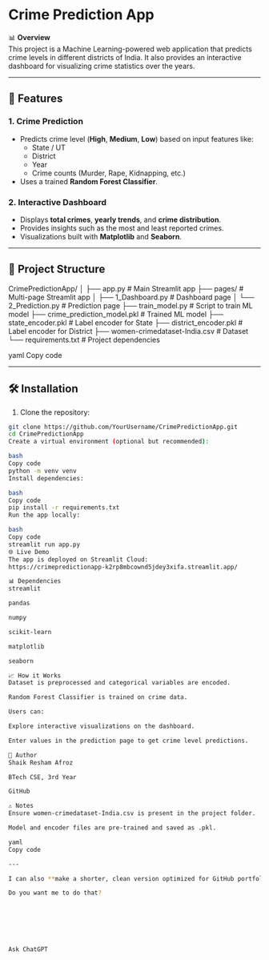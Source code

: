 # Crime Prediction App

📊 **Overview**  
This project is a Machine Learning-powered web application that predicts crime levels in different districts of India. It also provides an interactive dashboard for visualizing crime statistics over the years.

---

## 🚀 Features

### 1. Crime Prediction
- Predicts crime level (**High**, **Medium**, **Low**) based on input features like:
  - State / UT
  - District
  - Year
  - Crime counts (Murder, Rape, Kidnapping, etc.)
- Uses a trained **Random Forest Classifier**.

### 2. Interactive Dashboard
- Displays **total crimes**, **yearly trends**, and **crime distribution**.
- Provides insights such as the most and least reported crimes.
- Visualizations built with **Matplotlib** and **Seaborn**.

---

## 📁 Project Structure
CrimePredictionApp/
│
├── app.py # Main Streamlit app
├── pages/ # Multi-page Streamlit app
│ ├── 1_Dashboard.py # Dashboard page
│ └── 2_Prediction.py # Prediction page
├── train_model.py # Script to train ML model
├── crime_prediction_model.pkl # Trained ML model
├── state_encoder.pkl # Label encoder for State
├── district_encoder.pkl # Label encoder for District
├── women-crimedataset-India.csv # Dataset
└── requirements.txt # Project dependencies

yaml
Copy code

---

## 🛠️ Installation

1. Clone the repository:
```bash
git clone https://github.com/YourUsername/CrimePredictionApp.git
cd CrimePredictionApp
Create a virtual environment (optional but recommended):

bash
Copy code
python -m venv venv
Install dependencies:

bash
Copy code
pip install -r requirements.txt
Run the app locally:

bash
Copy code
streamlit run app.py
🌐 Live Demo
The app is deployed on Streamlit Cloud:
https://crimepredictionapp-k2rp8mbcownd5jdey3xifa.streamlit.app/

📊 Dependencies
streamlit

pandas

numpy

scikit-learn

matplotlib

seaborn

📈 How it Works
Dataset is preprocessed and categorical variables are encoded.

Random Forest Classifier is trained on crime data.

Users can:

Explore interactive visualizations on the dashboard.

Enter values in the prediction page to get crime level predictions.

📝 Author
Shaik Resham Afroz

BTech CSE, 3rd Year

GitHub

⚠️ Notes
Ensure women-crimedataset-India.csv is present in the project folder.

Model and encoder files are pre-trained and saved as .pkl.

yaml
Copy code

---

I can also **make a shorter, clean version optimized for GitHub portfolio** that looks professional and is easier to read.  

Do you want me to do that?







Ask ChatGPT
